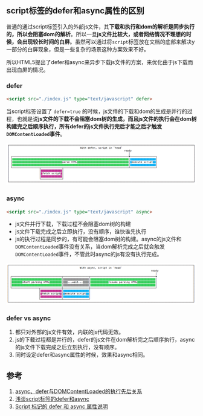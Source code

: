 ## script标签的defer和async属性的区别
普通的通过script标签引入的外部js文件，其**下载和执行和dom的解析是同步执行的，所以会阻塞dom的解析**。所以一旦**js文件比较大，或者网络情况不理想的时候，会出现较长时间的白屏**。虽然可以通过将`script`标签放在文档的底部来解决y一部分的白屏现象，但是一些复杂的场景这种方案效果不好。

所以HTML5提出了defer和async来异步下载js文件的方案，来优化由于js下载而出现白屏的情况。

### defer
```html
<script src="./index.js" type="text/javascript" defer>
```
当script标签设置了 `defer=true` 的时候，js文件的下载和dom的生成是并行的过程，也就是说**js文件的下载不会阻塞dom树的生成，而且js文件的执行会在dom树构建完之后顺序执行，所有defer的js文件执行完后才能之后才触发`DOMContentLoaded`事件**。

![with-defer.png](./images/with-defer.png)

### async
```html
<script src="./index.js" type="text/javascript" async>
```
- js文件并行下载，下载过程不会阻塞dom树的构建
- js文件下载完成之后立即执行，没有顺序，谁快谁先执行
- js的执行过程是同步的，有可能会阻塞dom树的构建。async的js文件和`DOMContentLoaded`事件没有关系，当dom解析完成之后就会触发`DOMContentLoaded`事件，不管此时async的js有没有执行完成。

![with-async.png](./images/with-async.png)

### defer vs async
1. 都只对外部的js文件有效，内联的js代码无效。
2. js的下载过程都是并行的，defer的js文件在dom解析完之后顺序执行，async的js文件下载完成之后立刻执行，没有顺序。
3. 同时设定defer和async属性的时候，效果和async相同。




## 参考
1. [async、defer与DOMContentLoaded的执行先后关系](https://blog.csdn.net/zyj0209/article/details/79698430)
2. [浅谈script标签的defer和async](https://segmentfault.com/a/1190000006778717)
3. [Script 标记的 defer 和 async 属性说明](https://beginor.github.io/2019/01/25/script-defer-async.html)

